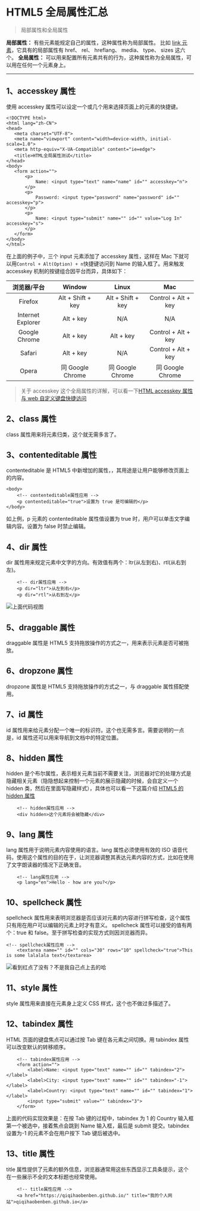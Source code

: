 # HTML5 全局属性汇总

> 局部属性和全局属性

**局部属性：** 有些元素能规定自己的属性，这种属性称为局部属性。
比如 [link 元素](https://developer.mozilla.org/zh-CN/docs/Web/HTML/Element/link)，它具有的局部属性有 href、 rel、 hreflang、 media、 type、 sizes 这六个。
**全局属性：** 可以用来配置所有元素共有的行为，这种属性称为全局属性，可以用在任何一个元素身上。

---

## 1、accesskey 属性

使用 accesskey 属性可以设定一个或几个用来选择页面上的元素的快捷键。

```
<!DOCTYPE html>
<html lang="zh-CN">
<head>
   <meta charset="UTF-8">
   <meta name="viewport" content="width=device-width, initial-scale=1.0">
   <meta http-equiv="X-UA-Compatible" content="ie=edge">
   <title>HTML全局属性测试</title>
</head>
<body>
   <form action="">
       <p>
           Name: <input type="text" name="name" id="" accesskey="n">
       </p>
       <p>
           Password: <input type="password" name="password" id="" accesskey="p">
       </p>
       <p>
           Name: <input type="submit" name="" id="" value="Log In" accesskey="s">
       </p>
   </form>
</body>
</html>
```

在上面的例子中，三个 input 元素添加了 accesskey 属性，这样在 Mac 下就可以用`Control + Alt(Option) + n`快捷键访问到 Name 的输入框了。用来触发 accesskey 机制的按键组合因平台而异，具体如下：

|    浏览器/平台    |      Window       |       Linux       |         Mac         |
| :---------------: | :---------------: | :---------------: | :-----------------: |
|      Firefox      | Alt + Shift + key | Alt + Shift + key | Control + Alt + key |
| Internet Explorer |     Alt + key     |        N/A        |         N/A         |
|   Google Chrome   |     Alt + key     |     Alt + key     | Control + Alt + key |
|      Safari       |     Alt + key     |        N/A        | Control + Alt + key |
|       Opera       | 同 Google Chrome  | 同 Google Chrome  |  同 Google Chrome   |

> 关于 accesskey 这个全局属性的详解，可以看一下[HTML accesskey 属性与 web 自定义键盘快捷访问](http://www.zhangxinxu.com/wordpress/2017/05/html-accesskey/)

## 2、class 属性

class 属性用来将元素归类，这个就无需多言了。

## 3、contenteditable 属性

contenteditable 是 HTML5 中新增加的属性，，其用途是让用户能够修改页面上的内容。

```
<body>
    <!-- contenteditable属性应用 -->
    <p contenteditable="true">设置为 true 是可编辑的</p>
</body>
```

如上例，p 元素的 contenteditable 属性值设置为 true 时，用户可以单击文字编辑内容。设置为 false 时禁止编辑。

## 4、dir 属性

dir 属性用来规定元素中文字的方向。有效值有两个：ltr(从左到右)、rtl(从右到左)。

```
    <!-- dir属性应用 -->
    <p dir="ltr">从左到右</p>
    <p dir="rtl">从右到左</p>
```

![上面代码视图](https://cdn.jsdelivr.net/gh/qiqihaobenben/picture/2021-3-28/1616913146206-image.png)

## 5、draggable 属性

draggable 属性是 HTML5 支持拖放操作的方式之一，用来表示元素是否可被拖放。

## 6、dropzone 属性

dropzone 属性是 HTML5 支持拖放操作的方式之一，与 draggable 属性搭配使用。

## 7、id 属性

id 属性用来给元素分配一个唯一的标识符。这个也无需多言。需要说明的一点是，id 属性还可以用来导航到文档中的特定位置。

## 8、hidden 属性

hidden 是个布尔属性，表示相关元素当前不需要关注，浏览器对它的处理方式是隐藏相关元素（隐隐想起来控制一个元素的展示隐藏的时候，会自定义一个 hidden 类，然后在里面写隐藏样式），具体也可以看一下这篇介绍 [HTML5 的 hidden 属性](https://www.qianduan.net/html5-hidden-attributes/)

```
    <!-- hidden属性应用 -->
    <div hidden>这个元素将会被隐藏</div>
```

## 9、lang 属性

lang 属性用于说明元素内容使用的语言。lang 属性必须使用有效的 ISO 语音代码，使用这个属性的目的在于，让浏览器调整其表达元素内容的方式，比如在使用了文字朗读器的情况下正确发音。

```
    <!-- lang属性应用 -->
    <p lang="en">Hello - how are you?</p>
```

## 10、spellcheck 属性

spellcheck 属性用来表明浏览器是否应该对元素的内容进行拼写检查，这个属性只有用在用户可以编辑的元素上时才有意义。
spellcheck 属性可以接受的值有两个：true 和 false。至于拼写检查的实现方式则因浏览器而异。

```
<!-- spellcheck属性应用 -->
    <textarea name="" id="" cols="30" rows="10" spellcheck="true">This is some lalalala text</textarea>
```

![看到红点了没有？不是我自己点上去的哈](https://cdn.jsdelivr.net/gh/qiqihaobenben/picture/2021-3-28/1616913255746-image.png)

## 11、style 属性

style 属性用来直接在元素身上定义 CSS 样式，这个也不做过多描述了。

## 12、tabindex 属性

HTML 页面的键盘焦点可以通过按 Tab 键在各元素之间切换。用 tabindex 属性可以改变默认的转移顺序。

```
    <!-- tabindex属性应用 -->
    <form action="">
        <label>Name: <input type="text" name="" id="" tabindex="2"></label>
        <label>City: <input type="text" name="" id="" tabindex="-1"></label>
        <label>Country: <input type="text" name="" id="" tabindex="1"></label>
        <input type="submit" value="" tabindex="3">
    </form>
```

上面的代码实现效果是：在按 Tab 键的过程中，tabindex 为 1 的 Country 输入框第一个被选中，接着焦点会跳到 Name 输入框，最后是 submit 提交。tabindex 设置为-1 的元素不会在用户按下 Tab 键后被选中。

## 13、title 属性

title 属性提供了元素的额外信息，浏览器通常用这些东西显示工具条提示，这个在一些展示不全的文本标题也经常使用。

```
    <!-- title属性应用 -->
    <a href="https://qiqihaobenben.github.io/" title="我的个人网站">qiqihaobenben.github.io</a>
```
